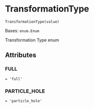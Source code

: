 # TransformationType

`TransformationType(value)`

Bases: `enum.Enum`

Transformation Type enum

## Attributes

### FULL

`= 'full'`

### PARTICLE\_HOLE

`= 'particle_hole'`
